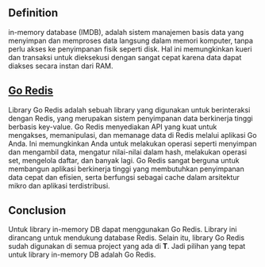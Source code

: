 ## Definition

 in-memory database (IMDB), adalah sistem manajemen basis data yang menyimpan dan memproses data langsung dalam memori komputer, tanpa perlu akses ke penyimpanan fisik seperti disk. Hal ini memungkinkan kueri dan transaksi untuk dieksekusi dengan sangat cepat karena data dapat diakses secara instan dari RAM. 

## [Go Redis](https://github.com/redis/go-redis)

Library Go Redis adalah sebuah library yang digunakan untuk berinteraksi dengan Redis, yang merupakan sistem penyimpanan data berkinerja tinggi berbasis key-value. Go Redis menyediakan API yang kuat untuk mengakses, memanipulasi, dan memanage data di Redis melalui aplikasi Go Anda. Ini memungkinkan Anda untuk melakukan operasi seperti menyimpan dan mengambil data, mengatur nilai-nilai dalam hash, melakukan operasi set, mengelola daftar, dan banyak lagi. Go Redis sangat berguna untuk membangun aplikasi berkinerja tinggi yang membutuhkan penyimpanan data cepat dan efisien, serta berfungsi sebagai cache dalam arsitektur mikro dan aplikasi terdistribusi.

## Conclusion

Untuk library in-memory DB dapat menggunakan Go Redis. Library ini dirancang untuk mendukung database Redis. Selain itu, library Go Redis sudah digunakan di semua project yang ada di **T**. Jadi pilihan yang tepat untuk library in-memory DB adalah Go Redis.